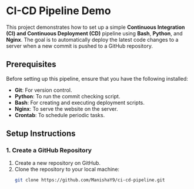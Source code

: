 # CI-CD Pipeline Demo

This project demonstrates how to set up a simple **Continuous Integration (CI) and Continuous Deployment (CD)** pipeline using **Bash**, **Python**, and **Nginx**. The goal is to automatically deploy the latest code changes to a server when a new commit is pushed to a GitHub repository.

## Prerequisites

Before setting up this pipeline, ensure that you have the following installed:

- **Git**: For version control.
- **Python**: To run the commit checking script.
- **Bash**: For creating and executing deployment scripts.
- **Nginx**: To serve the website on the server.
- **Crontab**: To schedule periodic tasks.

## Setup Instructions

### 1. Create a GitHub Repository

1. Create a new repository on GitHub.
2. Clone the repository to your local machine:
   ```bash
   git clone https://github.com/ManishaY9/ci-cd-pipeline.git
